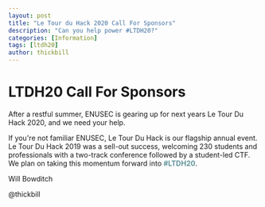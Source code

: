 ```yaml
---
layout: post
title: "Le Tour du Hack 2020 Call For Sponsors"
description: "Can you help power #LTDH20?"
categories: [Information]
tags: [ltdh20]
author: thickbill
---
```

# LTDH20 Call For Sponsors

After a restful summer, ENUSEC is gearing up for next years Le Tour Du Hack 2020, and we need your help.

If you're not familiar ENUSEC, Le Tour Du Hack is our flagship annual event. Le Tour Du Hack 2019 was a sell-out success, welcoming 230 students and professionals with a two-track conference followed by a student-led CTF. We plan on taking this momentum forward into <b style="color:#61949a;">#LTDH20</b>.



Will Bowditch

@thickbill
